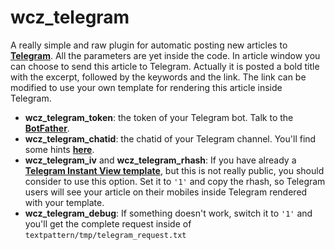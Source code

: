 # wcz_telegram
A really simple and raw plugin for automatic posting new articles to [**Telegram**](https://telegram.org/). All the parameters are yet inside the code. In article window you can choose to send this article to Telegram. Actually it is posted a bold title with the excerpt, followed by the keywords and the link. The link can be modified to use your own template for rendering this article inside Telegram.

* **wcz_telegram_token**: the token of your Telegram bot. Talk to the [**BotFather**](https://core.telegram.org/bots#6-botfather).
* **wcz_telegram_chatid**: the chatid of your Telegram channel. You'll find some hints [**here**](https://stackoverflow.com/questions/45414021/get-telegram-channel-group-id).
* **wcz_telegram_iv** and **wcz_telegram_rhash**: If you have already a [**Telegram Instant View template**](https://instantview.telegram.org/#publishing-templates), but this is not really public, you should consider to use this option. Set it to `'1'` and copy the rhash, so Telegram users will see your article on their mobiles inside Telegram rendered with your template.
* **wcz_telegram_debug**: If something doesn't work, switch it to `'1'` and you'll get the complete request inside of `textpattern/tmp/telegram_request.txt`
